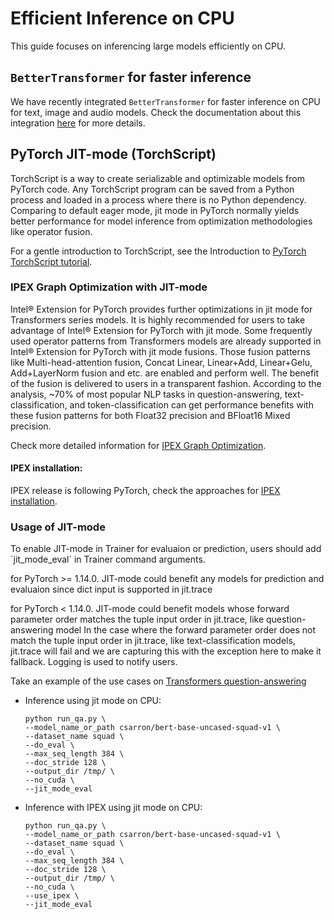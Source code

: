 # Efficient Inference on CPU

This guide focuses on inferencing large models efficiently on CPU.

## `BetterTransformer` for faster inference

We have recently integrated `BetterTransformer` for faster inference on CPU for text, image and audio models. Check the documentation about this integration [here](https://huggingface.co/docs/optimum/bettertransformer/overview) for more details.

## PyTorch JIT-mode (TorchScript)

TorchScript is a way to create serializable and optimizable models from PyTorch code. Any TorchScript program can be saved from a Python process and loaded in a process where there is no Python dependency. Comparing to default eager mode, jit mode in PyTorch normally yields better performance for model inference from optimization methodologies like operator fusion.

For a gentle introduction to TorchScript, see the Introduction to [PyTorch TorchScript tutorial](https://pytorch.org/tutorials/beginner/Intro_to_TorchScript_tutorial.html#tracing-modules).

### IPEX Graph Optimization with JIT-mode

Intel® Extension for PyTorch provides further optimizations in jit mode for Transformers series models. It is highly recommended for users to take advantage of Intel® Extension for PyTorch with jit mode. Some frequently used operator patterns from Transformers models are already supported in Intel® Extension for PyTorch with jit mode fusions. Those fusion patterns like Multi-head-attention fusion, Concat Linear, Linear+Add, Linear+Gelu, Add+LayerNorm fusion and etc. are enabled and perform well. The benefit of the fusion is delivered to users in a transparent fashion. According to the analysis, ~70% of most popular NLP tasks in question-answering, text-classification, and token-classification can get performance benefits with these fusion patterns for both Float32 precision and BFloat16 Mixed precision.

Check more detailed information for [IPEX Graph Optimization](https://intel.github.io/intel-extension-for-pytorch/cpu/latest/tutorials/features/graph_optimization.html).

#### IPEX installation:

IPEX release is following PyTorch, check the approaches for [IPEX installation](https://intel.github.io/intel-extension-for-pytorch/).

### Usage of JIT-mode

To enable JIT-mode in Trainer for evaluaion or prediction, users should add \`jit\_mode\_eval\` in Trainer command arguments.

for PyTorch >= 1.14.0. JIT-mode could benefit any models for prediction and evaluaion since dict input is supported in jit.trace

for PyTorch < 1.14.0. JIT-mode could benefit models whose forward parameter order matches the tuple input order in jit.trace, like question-answering model In the case where the forward parameter order does not match the tuple input order in jit.trace, like text-classification models, jit.trace will fail and we are capturing this with the exception here to make it fallback. Logging is used to notify users.

Take an example of the use cases on [Transformers question-answering](https://github.com/huggingface/transformers/tree/main/examples/pytorch/question-answering)

-   Inference using jit mode on CPU:
    
    ```
    python run_qa.py \
    --model_name_or_path csarron/bert-base-uncased-squad-v1 \
    --dataset_name squad \
    --do_eval \
    --max_seq_length 384 \
    --doc_stride 128 \
    --output_dir /tmp/ \
    --no_cuda \
    --jit_mode_eval 
    ```
    
-   Inference with IPEX using jit mode on CPU:
    
    ```
    python run_qa.py \
    --model_name_or_path csarron/bert-base-uncased-squad-v1 \
    --dataset_name squad \
    --do_eval \
    --max_seq_length 384 \
    --doc_stride 128 \
    --output_dir /tmp/ \
    --no_cuda \
    --use_ipex \
    --jit_mode_eval
    ```
